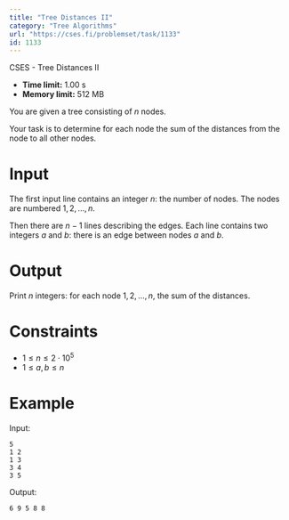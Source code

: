 ```yaml
---
title: "Tree Distances II"
category: "Tree Algorithms"
url: "https://cses.fi/problemset/task/1133"
id: 1133
---
```


CSES - Tree Distances II

  * **Time limit:** 1.00 s
  * **Memory limit:** 512 MB

You are given a tree consisting of $n$ nodes.

Your task is to determine for each node the sum of the distances from the node
to all other nodes.

# Input

The first input line contains an integer $n$: the number of nodes. The nodes
are numbered $1,2,\ldots,n$.

Then there are $n-1$ lines describing the edges. Each line contains two
integers $a$ and $b$: there is an edge between nodes $a$ and $b$.

# Output

Print $n$ integers: for each node $1,2,\ldots,n$, the sum of the distances.

# Constraints

  * $1 \le n \le 2 \cdot 10^5$
  * $1 \le a,b \le n$

# Example

Input:

    
    
    5
    1 2
    1 3
    3 4
    3 5
    

Output:

    
    
    6 9 5 8 8
    

